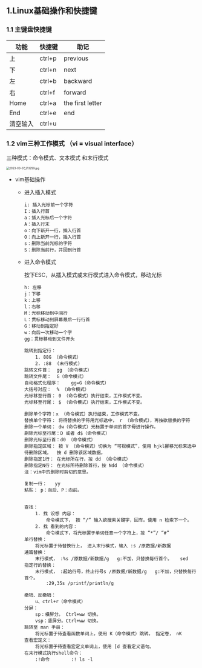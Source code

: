 ## 1.Linux基础操作和快捷键

### 1.1 主键盘快捷键

|功能     |快捷键            |助记|
|--------|-----------------|--------------|
|上 |ctrl+p | previous         |
|下 |ctrl+n | next             |
|左 |ctrl+b | backward         |
|右 |ctrl+f | forward          |
|Home |ctrl+a | the first letter |
|End |ctrl+e | end              |
|清空输入 |ctrl+u |                  |



### 1.2 vim三种工作模式 （vi = visual interface）

三种模式：命令模式、文本模式 和末行模式

 <img src="https://cdn.jsdelivr.net/gh/maphileas/blog_album@main/note/2023-03-07_213259.jpg" alt="2023-03-07_213259.jpg" style="zoom:50%;" />



- vim基础操作

  - 进入插入模式

    ```text
    i: 插入光标前一个字符
    I：插入行首
    a：插入光标后一个字符
    A：插入行末
    o：向下新开一行，插入行首
    O：向上新开一行，插入行首
    s：删除当前光标的字符
    S：删除当前行，并回到行首
    ```

    

  - 进入命令模式

    按下ESC，从插入模式或末行模式进入命令模式，移动光标

    ```text
    h: 左移
    j：下移
    k：上移
    l：右移
    M：光标移动到中间行
    L：贯标移动到屏幕最后一行行首
    G：移动到指定好
    w：向后一次移动一个字
    gg：贯标移动到文件开头
    ```

    ```text
    跳转到指定行：
    	1. 88G （命令模式）
    	2. :88  (末行模式)
    跳转文件首：	gg （命令模式）
    跳转文件尾：	G（命令模式）
    自动格式化程序：	gg=G（命令模式）
    大括号对应：	% （命令模式）
    光标移至行首：	0 （命令模式）执行结束，工作模式不变。
    光标移至行尾：	$ （命令模式）执行结束，工作模式不变。
    ```

    ```text
    删除单个字符：x （命令模式）执行结束，工作模式不变。
    替换单个字符：	将待替换的字符用光标选中， r （命令模式），再按欲替换的字符
    删除一个单词：	dw（命令模式）光标置于单词的首字母进行操作。
    删除光标至行尾：D 或者 d$（命令模式）
    删除光标至行首：d0 （命令模式）
    删除指定区域：	按 V （命令模式）切换为 “可视模式”，使用 hjkl挪移光标来选中待删除区域。  按 d 删除该区域数据。
    删除指定1行：	在光标所在行，按 dd （命令模式）
    删除指定N行：	在光标所待删除首行，按 Ndd （命令模式）
    注：vim中的删除时剪切的意思。
    ```
    
    ```text
    复制一行：	yy
    粘贴：	p：向后、P：向前。
    ```
    
    ```text
    
    查找：
    	1. 找 设想 内容：
    		命令模式下， 按 “/” 输入欲搜索关键字，回车。使用 n 检索下一个。
    	2. 找 看到的内容：
    		命令模式下，将光标置于单词任意一个字符上，按 “*”/ “#” 
    单行替换：
    	将光标置于待替换行上， 进入末行模式，输入 :s /原数据/新数据
    通篇替换：
    	末行模式， :%s /原数据/新数据/g   g:不加，只替换每行首个。   sed 
    指定行的替换：
    	末行模式， :起始行号，终止行号s /原数据/新数据/g   g:不加，只替换每行首个。
    		:29,35s /printf/println/g
    ```
    
    ```text
    撤销、反撤销：
    	u、ctrl+r（命令模式）
    分屏：
    	sp：横屏分。 Ctrl+ww 切换。
    	vsp：竖屏分。Ctrl+ww 切换。
    跳转至 man 手册：
    	将光标置于待查看函数单词上，使用 K（命令模式）跳转。 指定卷， nK
    查看宏定义：
    	将光标置于待查看宏定义单词上，使用 [d 查看定义语句。
    在末行模式执行shell命令：
    	:!命令		:! ls -l 
    ```
    
